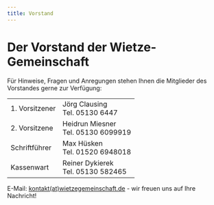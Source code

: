 ```yaml
---
title: Vorstand
---
```

# Der Vorstand der Wietze-Gemeinschaft

Für Hinweise, Fragen und Anregungen stehen Ihnen die Mitglieder des Vorstandes gerne zur Verfügung:
<table align=center>
<tr><td class="funktion">1. Vorsitzener</td><td>Jörg Clausing<br>Tel. 05130 6447</td></tr>
<tr><td class="funktion">2. Vorsitzene</td><td>Heidrun Miesner<br>Tel. 05130 6099919 </td></tr>
<tr><td class="funktion">Schriftführer</td><td>Max Hüsken<br>Tel. 01520 6948018</td></tr>
<tr><td class="funktion">Kassenwart</td><td>Reiner Dykierek<br>Tel. 05130 582465</td></tr>
</table>

E-Mail: <a href="&#109;&#097;&#105;&#108;&#116;&#111;&#058;&#107;&#111;&#110;&#116;&#097;&#107;&#116;&#064;&#119;&#105;&#101;&#116;&#122;&#101;&#103;&#101;&#109;&#101;&#105;&#110;&#115;&#099;&#104;&#097;&#102;&#116;&#046;&#100;&#101;">kontakt(at)wietzegemeinschaft.de</a> - wir freuen uns auf Ihre Nachricht!
